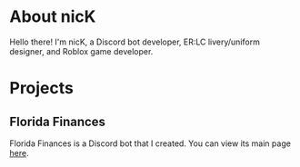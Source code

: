 # About nicK
Hello there! I'm nicK, a Discord bot developer, ER:LC livery/uniform designer, and Roblox game developer.

# Projects
## Florida Finances
Florida Finances is a Discord bot that I created. You can view its main page [here](https://nickisadev.github.io/Florida-Finances/).
